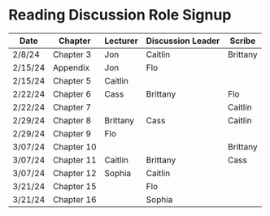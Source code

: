 # Reading Discussion Role Signup

| Date    | Chapter    | Lecturer  | Discussion Leader | Scribe    |
| ------- | ---------- | --------- | ----------------- | --------- |
| 2/8/24  | Chapter 3  |     Jon   |       Caitlin     | Brittany  |
| 2/15/24 | Appendix   |     Jon   |        Flo        |    |
| 2/15/24 | Chapter 5  | Caitlin   |                   |           |
| 2/22/24 | Chapter 6  | Cass      |     Brittany      |   Flo     |
| 2/22/24 | Chapter 7  |           |                   | Caitlin   |
| 2/29/24 | Chapter 8  |  Brittany |        Cass       |Caitlin           |
| 2/29/24 | Chapter 9  |      Flo  |                   |           |
| 3/07/24 | Chapter 10 |           |                   |      Brittany     |
| 3/07/24 | Chapter 11 |  Caitlin  |       Brittany            |  Cass         |
| 3/07/24 | Chapter 12 |  Sophia   | Caitlin           |           |
| 3/21/24 | Chapter 15 |    |         Flo       |           |
| 3/21/24 | Chapter 16 |           |     Sophia        |    |



